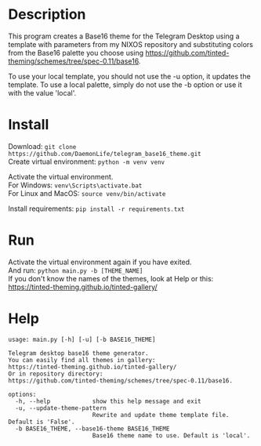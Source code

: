 # Description
This program creates a Base16 theme for the Telegram Desktop using a template with parameters from my NIXOS repository and substituting colors from the Base16 palette you choose using https://github.com/tinted-theming/schemes/tree/spec-0.11/base16.

To use your local template, you should not use the -u option, it updates the template. To use a local palette, simply do not use the -b option or use it with the value 'local'.

# Install
Download: `git clone https://github.com/DaemonLife/telegram_base16_theme.git`\
Create virtual environment: `python -m venv venv`

Activate the virtual environment.\
For Windows: `venv\Scripts\activate.bat`\
For Linux and MacOS: `source venv/bin/activate`

Install requirements: `pip install -r requirements.txt`

# Run
Activate the virtual environment again if you have exited.\
And run: `python main.py -b [THEME_NAME]`\
If you don't know the names of the themes, look at Help or this: https://tinted-theming.github.io/tinted-gallery/

# Help
```
usage: main.py [-h] [-u] [-b BASE16_THEME]                                    

Telegram desktop base16 theme generator.
You can easily find all themes in gallery:
https://tinted-theming.github.io/tinted-gallery/
Or in repository directory:
https://github.com/tinted-theming/schemes/tree/spec-0.11/base16.

options:
  -h, --help            show this help message and exit
  -u, --update-theme-pattern
                        Rewrite and update theme template file. Default is 'False'.
  -b BASE16_THEME, --base16-theme BASE16_THEME
                        Base16 theme name to use. Default is 'local'.
```
